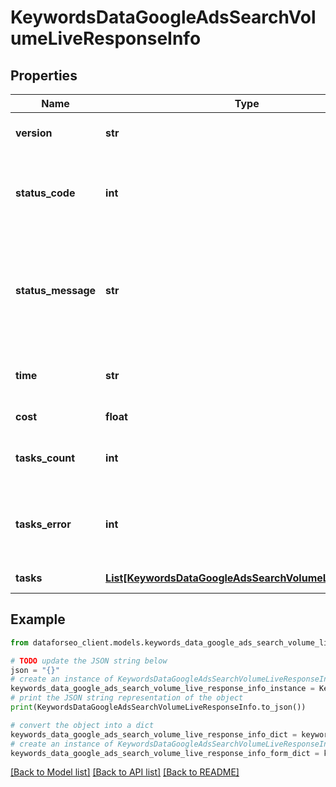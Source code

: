 # KeywordsDataGoogleAdsSearchVolumeLiveResponseInfo


## Properties

Name | Type | Description | Notes
------------ | ------------- | ------------- | -------------
**version** | **str** | the current version of the API | [optional] 
**status_code** | **int** | general status code you can find the full list of the response codes here | [optional] 
**status_message** | **str** | general informational message you can find the full list of general informational messages here | [optional] 
**time** | **str** | total execution time, seconds | [optional] 
**cost** | **float** | total tasks cost, USD | [optional] 
**tasks_count** | **int** | the number of tasks in the tasks array | [optional] 
**tasks_error** | **int** | the number of tasks in the tasks array returned with an error | [optional] 
**tasks** | [**List[KeywordsDataGoogleAdsSearchVolumeLiveTaskInfo]**](KeywordsDataGoogleAdsSearchVolumeLiveTaskInfo.md) | array of tasks | [optional] 

## Example

```python
from dataforseo_client.models.keywords_data_google_ads_search_volume_live_response_info import KeywordsDataGoogleAdsSearchVolumeLiveResponseInfo

# TODO update the JSON string below
json = "{}"
# create an instance of KeywordsDataGoogleAdsSearchVolumeLiveResponseInfo from a JSON string
keywords_data_google_ads_search_volume_live_response_info_instance = KeywordsDataGoogleAdsSearchVolumeLiveResponseInfo.from_json(json)
# print the JSON string representation of the object
print(KeywordsDataGoogleAdsSearchVolumeLiveResponseInfo.to_json())

# convert the object into a dict
keywords_data_google_ads_search_volume_live_response_info_dict = keywords_data_google_ads_search_volume_live_response_info_instance.to_dict()
# create an instance of KeywordsDataGoogleAdsSearchVolumeLiveResponseInfo from a dict
keywords_data_google_ads_search_volume_live_response_info_form_dict = keywords_data_google_ads_search_volume_live_response_info.from_dict(keywords_data_google_ads_search_volume_live_response_info_dict)
```
[[Back to Model list]](../README.md#documentation-for-models) [[Back to API list]](../README.md#documentation-for-api-endpoints) [[Back to README]](../README.md)


